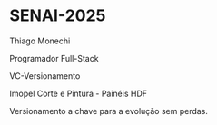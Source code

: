 # SENAI-2025

Thiago Monechi

Programador Full-Stack

VC-Versionamento

Imopel Corte e Pintura - Painéis HDF

Versionamento a chave para a evolução sem perdas.